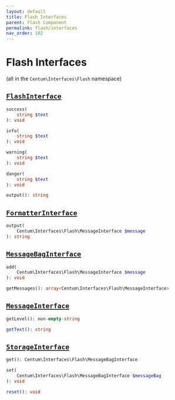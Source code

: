 ```yaml
---
layout: default
title: Flash Interfaces
parent: Flash Component
permalink: flash/interfaces
nav_order: 102
---
```




# Flash Interfaces

(all in the `Centum\Interfaces\Flash` namespace)



## [`FlashInterface`](https://github.com/SidRoberts/centum/blob/main/src/Interfaces/Flash/FlashInterface.php)

```php
success(
    string $text
): void
```

```php
info(
    string $text
): void
```

```php
warning(
    string $text
): void
```

```php
danger(
    string $text
): void
```

```php
output(): string
```



## [`FormatterInterface`](https://github.com/SidRoberts/centum/blob/main/src/Interfaces/Flash/FormatterInterface.php)

```php
output(
    Centum\Interfaces\Flash\MessageInterface $message
): string
```



## [`MessageBagInterface`](https://github.com/SidRoberts/centum/blob/main/src/Interfaces/Flash/MessageBagInterface.php)

```php
add(
    Centum\Interfaces\Flash\MessageInterface $message
): void
```

```php
getMessages(): array<Centum\Interfaces\Flash\MessageInterface>
```



## [`MessageInterface`](https://github.com/SidRoberts/centum/blob/main/src/Interfaces/Flash/MessageInterface.php)

```php
getLevel(): non-empty-string
```

```php
getText(): string
```



## [`StorageInterface`](https://github.com/SidRoberts/centum/blob/main/src/Interfaces/Flash/StorageInterface.php)

```php
get(): Centum\Interfaces\Flash\MessageBagInterface
```

```php
set(
    Centum\Interfaces\Flash\MessageBagInterface $messageBag
): void
```

```php
reset(): void
```
